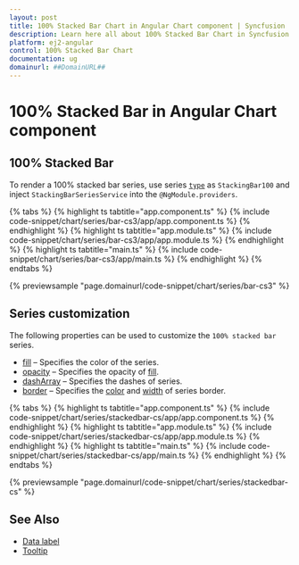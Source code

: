 ```yaml
---
layout: post
title: 100% Stacked Bar Chart in Angular Chart component | Syncfusion
description: Learn here all about 100% Stacked Bar Chart in Syncfusion Angular Chart component of Syncfusion Essential JS 2 and more.
platform: ej2-angular
control: 100% Stacked Bar Chart
documentation: ug
domainurl: ##DomainURL##
---
```

# 100% Stacked Bar in Angular Chart component

## 100% Stacked Bar

To render a 100% stacked bar series, use series [`type`](https://ej2.syncfusion.com/angular/documentation/api/chart/seriesDirective/#type) as `StackingBar100` and inject `StackingBarSeriesService` into the `@NgModule.providers`.

{% tabs %}
{% highlight ts tabtitle="app.component.ts" %}
{% include code-snippet/chart/series/bar-cs3/app/app.component.ts %}
{% endhighlight %}
{% highlight ts tabtitle="app.module.ts" %}
{% include code-snippet/chart/series/bar-cs3/app/app.module.ts %}
{% endhighlight %}
{% highlight ts tabtitle="main.ts" %}
{% include code-snippet/chart/series/bar-cs3/app/main.ts %}
{% endhighlight %}
{% endtabs %}

{% previewsample "page.domainurl/code-snippet/chart/series/bar-cs3" %}

## Series customization

The following properties can be used to customize the `100% stacked bar` series.

* [fill](https://ej2.syncfusion.com/angular/documentation/api/chart/seriesModel/#fill) – Specifies the color of the series.
* [opacity](https://ej2.syncfusion.com/angular/documentation/api/chart/seriesModel/#opacity) – Specifies the opacity of [fill](https://ej2.syncfusion.com/angular/documentation/api/chart/seriesModel/#fill).
* [dashArray](https://ej2.syncfusion.com/angular/documentation/api/chart/seriesModel/#dasharray) – Specifies the dashes of series.
* [border](https://ej2.syncfusion.com/angular/documentation/api/chart/borderModel/#properties) – Specifies the [color](https://ej2.syncfusion.com/angular/documentation/api/chart/borderModel/#color) and [width](https://ej2.syncfusion.com/angular/documentation/api/chart/borderModel/#width) of series border.

{% tabs %}
{% highlight ts tabtitle="app.component.ts" %}
{% include code-snippet/chart/series/stackedbar-cs/app/app.component.ts %}
{% endhighlight %}
{% highlight ts tabtitle="app.module.ts" %}
{% include code-snippet/chart/series/stackedbar-cs/app/app.module.ts %}
{% endhighlight %}
{% highlight ts tabtitle="main.ts" %}
{% include code-snippet/chart/series/stackedbar-cs/app/main.ts %}
{% endhighlight %}
{% endtabs %}

{% previewsample "page.domainurl/code-snippet/chart/series/stackedbar-cs" %}

## See Also

* [Data label](./data-labels/)
* [Tooltip](./tool-tip/)
